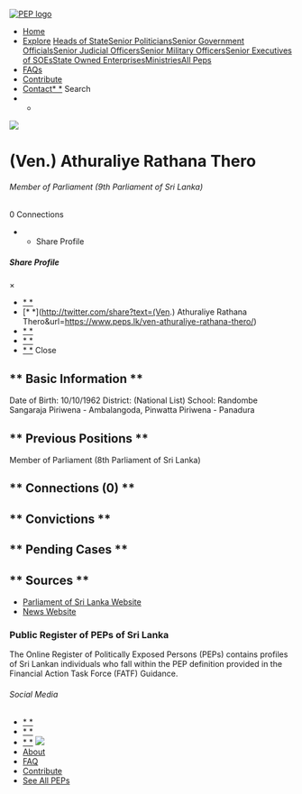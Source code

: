 [![PEP logo](https://www.peps.lk/wp-content/themes/pepold/img/pep-logo.png)](https://www.peps.lk)
*  [Home](https://www.peps.lk/)
*  [Explore](https://www.peps.lk/explore)
[Heads of State](https://www.peps.lk/pep_type/heads-of-state/)[Senior Politicians](https://www.peps.lk/pep_type/senior-politicians)[Senior Government Officials](https://www.peps.lk/pep_type/senior-government-officials)[Senior Judicial Officers](https://www.peps.lk/pep_type/senior-judicial-officers)[Senior Military Officers](https://www.peps.lk/pep_type/senior-military-officers)[Senior Executives of SOEs](https://www.peps.lk/pep_type/senior-executives-of-state-owned-enterprises)[State Owned Enterprises](https://www.peps.lk/soe)[Ministries](https://www.peps.lk/ministries/)[All Peps](https://www.peps.lk/explore)
*  [FAQs](https://www.peps.lk/faq)
*  [Contribute](https://www.peps.lk/contribute)
*  [Contact](https://www.peps.lk/contact)[* *](#collapseSearch)
Search
* *
![](https://www.peps.lk/wp-content/uploads/2019/11/Webp.net-resizeimage-18-1-165x165.jpg)
#  (Ven.) Athuraliye Rathana Thero
######  Member of Parliament (9th Parliament of Sri Lanka)
######
0 Connections
* * Share Profile
#####  Share Profile
×
*  [* *](https://www.facebook.com/sharer.php?u=https://www.peps.lk/ven-athuraliye-rathana-thero/)
*  [* *](http://twitter.com/share?text=(Ven.) Athuraliye Rathana Thero&url=https://www.peps.lk/ven-athuraliye-rathana-thero/)
*  [* *](https://wa.me/?text=https://www.peps.lk/ven-athuraliye-rathana-thero/)
*  [* *](whatsapp://send?text=https://www.peps.lk/ven-athuraliye-rathana-thero/)
*  [* *](mailto:?subject=https://www.peps.lk/ven-athuraliye-rathana-thero/)
Close
##   ** Basic Information  **
Date of Birth:     10/10/1962     District:     (National List)     School:     Randombe Sangaraja Piriwena - Ambalangoda, Pinwatta Piriwena - Panadura
##   ** Previous Positions **
Member of Parliament (8th Parliament of Sri Lanka)
##   ** Connections    (0)  **
##   ** Convictions **
##   ** Pending Cases **
##   ** Sources **
*  [Parliament of Sri Lanka Website](https://parliament.lk/en/members-of-parliament/directory-of-members/?cletter=A)
*  [News Website](http://www.adaderana.lk/news/70494/athuraliye-rathana-thero-sworn-in-as-an-mp)
###  Public Register of PEPs of Sri Lanka
The Online Register of Politically Exposed Persons (PEPs) contains profiles of Sri Lankan individuals who fall within the PEP definition provided in the Financial Action Task Force (FATF) Guidance.
######  Social Media
*  [* *](https://www.facebook.com/tisrilanka)
*  [* *](https://twitter.com/tisrilanka/)
*  [* *](https://www.instagram.com/transparency_sri_lanka/)
[![](https://www.peps.lk/wp-content/uploads/2019/11/ti_logo_footer.png)](https://www.tisrilanka.org/)
*  [About](https://www.peps.lk/about/)
*  [FAQ](https://www.peps.lk/faq/)
*  [Contribute](https://www.peps.lk/contribute/)
*  [See All PEPs](https://www.peps.lk/explore/)